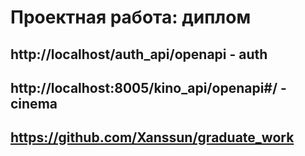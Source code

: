 # Проектная работа: диплом

## http://localhost/auth_api/openapi - auth
## http://localhost:8005/kino_api/openapi#/ - cinema
## https://github.com/Xanssun/graduate_work
